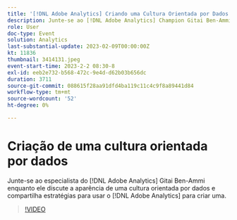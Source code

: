 ```yaml
---
title: '[!DNL Adobe Analytics] Criando uma Cultura Orientada por Dados'
description: Junte-se ao [!DNL Adobe Analytics] Champion Gitai Ben-Ammi enquanto ele discute a aparência de uma cultura orientada por dados e compartilha estratégias para usar o [!DNL Adobe Analytics] para criar uma.
role: User
doc-type: Event
solution: Analytics
last-substantial-update: 2023-02-09T00:00:00Z
kt: 11836
thumbnail: 3414131.jpeg
event-start-time: 2023-2-2 08:30-8
exl-id: eeb2e732-b568-472c-9e4d-d62b03b656dc
duration: 3711
source-git-commit: 088615f28aa91dfd4ba119c11c4c9f8a89441d84
workflow-type: tm+mt
source-wordcount: '52'
ht-degree: 0%

---
```


# Criação de uma cultura orientada por dados

Junte-se ao especialista do [!DNL Adobe Analytics] Gitai Ben-Ammi enquanto ele discute a aparência de uma cultura orientada por dados e compartilha estratégias para usar o [!DNL Adobe Analytics] para criar uma.

>[!VIDEO](https://video.tv.adobe.com/v/3414131/?quality=12&learn=on)
